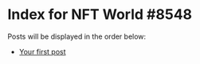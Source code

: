 # Index for NFT World #8548
Posts will be displayed in the order below:

- [Your first post](./001-first.md)

